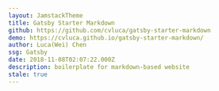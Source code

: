 ```yaml
---
layout: JamstackTheme
title: Gatsby Starter Markdown
github: https://github.com/cvluca/gatsby-starter-markdown
demo: https://cvluca.github.io/gatsby-starter-markdown/
author: Luca(Wei) Chen
ssg: Gatsby
date: 2018-11-08T02:07:22.000Z
description: boilerplate for markdown-based website
stale: true
---
```

